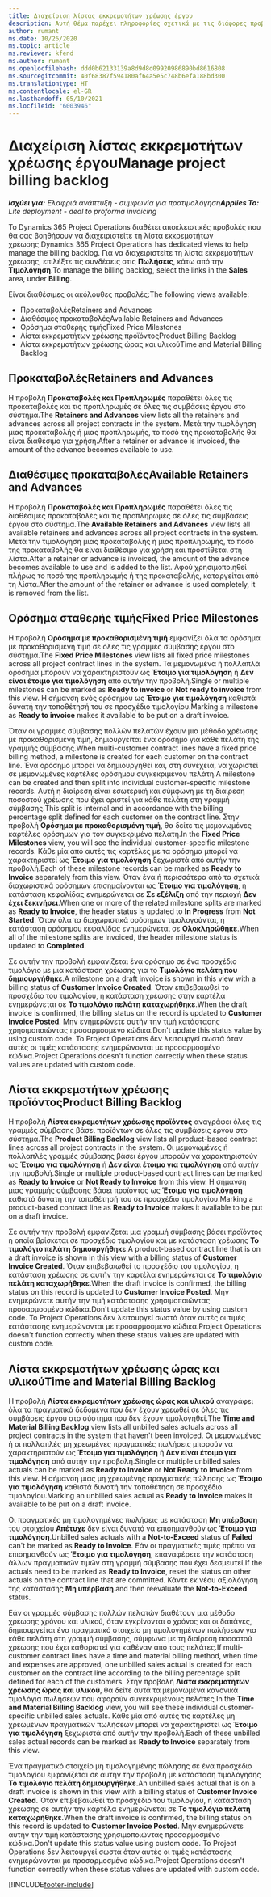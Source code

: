 ```yaml
---
title: Διαχείριση λίστας εκκρεμοτήτων χρέωσης έργου
description: Αυτή θέμα παρέχει πληροφορίες σχετικά με τις διάφορες προβολές που είναι διαθέσιμες για χρήση κατά τη διαχείριση της λίστας εκκρεμοτήτων χρέωσης σε έργα.
author: rumant
ms.date: 10/26/2020
ms.topic: article
ms.reviewer: kfend
ms.author: rumant
ms.openlocfilehash: ddd0b62133139a8d9d8d09920986890bd8616808
ms.sourcegitcommit: 40f68387f594180af64a5e5c748b6efa188bd300
ms.translationtype: HT
ms.contentlocale: el-GR
ms.lasthandoff: 05/10/2021
ms.locfileid: "6003946"
---
```

# <a name="manage-project-billing-backlog"></a><span data-ttu-id="48096-103">Διαχείριση λίστας εκκρεμοτήτων χρέωσης έργου</span><span class="sxs-lookup"><span data-stu-id="48096-103">Manage project billing backlog</span></span> 

<span data-ttu-id="48096-104">_**Ισχύει για:** Ελαφριά ανάπτυξη - συμφωνία για προτιμολόγηση_</span><span class="sxs-lookup"><span data-stu-id="48096-104">_**Applies To:** Lite deployment - deal to proforma invoicing_</span></span>

<span data-ttu-id="48096-105">Το Dynamics 365 Project Operations διαθέτει αποκλειστικές προβολές που θα σας βοηθήσουν να διαχειριστείτε τη λίστα εκκρεμοτήτων χρέωσης.</span><span class="sxs-lookup"><span data-stu-id="48096-105">Dynamics 365 Project Operations has dedicated views to help manage the billing backlog.</span></span> <span data-ttu-id="48096-106">Για να διαχειριστείτε τη λίστα εκκρεμοτήτων χρέωσης, επιλέξτε τις συνδέσεις στις **Πωλήσεις**, κάτω από την **Τιμολόγηση**.</span><span class="sxs-lookup"><span data-stu-id="48096-106">To manage the billing backlog, select the links in the **Sales** area, under **Billing**.</span></span> 

<span data-ttu-id="48096-107">Είναι διαθέσιμες οι ακόλουθες προβολές:</span><span class="sxs-lookup"><span data-stu-id="48096-107">The following views available:</span></span>

- <span data-ttu-id="48096-108">Προκαταβολές</span><span class="sxs-lookup"><span data-stu-id="48096-108">Retainers and Advances</span></span>
- <span data-ttu-id="48096-109">Διαθέσιμες προκαταβολές</span><span class="sxs-lookup"><span data-stu-id="48096-109">Available Retainers and Advances</span></span>
- <span data-ttu-id="48096-110">Ορόσημα σταθερής τιμής</span><span class="sxs-lookup"><span data-stu-id="48096-110">Fixed Price Milestones</span></span>
- <span data-ttu-id="48096-111">Λίστα εκκρεμοτήτων χρέωσης προϊόντος</span><span class="sxs-lookup"><span data-stu-id="48096-111">Product Billing Backlog</span></span>
- <span data-ttu-id="48096-112">Λίστα εκκρεμοτήτων χρέωσης ώρας και υλικού</span><span class="sxs-lookup"><span data-stu-id="48096-112">Time and Material Billing Backlog</span></span>

## <a name="retainers-and-advances"></a><span data-ttu-id="48096-113">Προκαταβολές</span><span class="sxs-lookup"><span data-stu-id="48096-113">Retainers and Advances</span></span>

<span data-ttu-id="48096-114">Η προβολή **Προκαταβολές και Προπληρωμές** παραθέτει όλες τις προκαταβολές και τις προπληρωμές σε όλες τις συμβάσεις έργου στο σύστημα.</span><span class="sxs-lookup"><span data-stu-id="48096-114">The **Retainers and Advances** view lists all the retainers and advances across all project contracts in the system.</span></span> <span data-ttu-id="48096-115">Μετά την τιμολόγηση μιας προκαταβολής ή μιας προπληρωμής, το ποσό της προκαταβολής θα είναι διαθέσιμο για χρήση.</span><span class="sxs-lookup"><span data-stu-id="48096-115">After a retainer or advance is invoiced, the amount of the advance becomes available to use.</span></span>

## <a name="available-retainers-and-advances"></a><span data-ttu-id="48096-116">Διαθέσιμες προκαταβολές</span><span class="sxs-lookup"><span data-stu-id="48096-116">Available Retainers and Advances</span></span>

<span data-ttu-id="48096-117">Η προβολή **Προκαταβολές και Προπληρωμές** παραθέτει όλες τις διαθέσιμες προκαταβολές και τις προπληρωμές σε όλες τις συμβάσεις έργου στο σύστημα.</span><span class="sxs-lookup"><span data-stu-id="48096-117">The **Available Retainers and Advances** view lists all available retainers and advances across all project contracts in the system.</span></span> <span data-ttu-id="48096-118">Μετά την τιμολόγηση μιας προκαταβολής ή μιας προπληρωμής, το ποσό της προκαταβολής θα είναι διαθέσιμο για χρήση και προστίθεται στη λίστα.</span><span class="sxs-lookup"><span data-stu-id="48096-118">After a retainer or advance is invoiced, the amount of the advance becomes available to use and is added to the list.</span></span> <span data-ttu-id="48096-119">Αφού χρησιμοποιηθεί πλήρως το ποσό της προπληρωμής ή της προκαταβολής, καταργείται από τη λίστα.</span><span class="sxs-lookup"><span data-stu-id="48096-119">After the amount of the retainer or advance is used completely, it is removed from the list.</span></span>

## <a name="fixed-price-milestones"></a><span data-ttu-id="48096-120">Ορόσημα σταθερής τιμής</span><span class="sxs-lookup"><span data-stu-id="48096-120">Fixed Price Milestones</span></span>

<span data-ttu-id="48096-121">Η προβολή **Ορόσημα με προκαθορισμένη τιμή** εμφανίζει όλα τα ορόσημα με προκαθορισμένη τιμή σε όλες τις γραμμές σύμβασης έργου στο σύστημα.</span><span class="sxs-lookup"><span data-stu-id="48096-121">The **Fixed Price Milestones** view lists all fixed price milestones across all project contract lines in the system.</span></span> <span data-ttu-id="48096-122">Τα μεμονωμένα ή πολλαπλά ορόσημα μπορούν να χαρακτηριστούν ως **Έτοιμο για τιμολόγηση** ή **Δεν είναι έτοιμο για τιμολόγηση** από αυτήν την προβολή.</span><span class="sxs-lookup"><span data-stu-id="48096-122">Single or multiple milestones can be marked as **Ready to invoice** or **Not ready to invoice** from this view.</span></span> <span data-ttu-id="48096-123">Η σήμανση ενός ορόσημου ως **Έτοιμο για τιμολόγηση** καθιστά δυνατή την τοποθέτησή του σε προσχέδιο τιμολογίου.</span><span class="sxs-lookup"><span data-stu-id="48096-123">Marking a milestone as **Ready to invoice** makes it available to be put on a draft invoice.</span></span>

<span data-ttu-id="48096-124">Όταν οι γραμμές σύμβασης πολλών πελατών έχουν μια μέθοδο χρέωσης με προκαθορισμένη τιμή, δημιουργείται ένα ορόσημο για κάθε πελάτη της γραμμής σύμβασης.</span><span class="sxs-lookup"><span data-stu-id="48096-124">When multi-customer contract lines have a fixed price billing method, a milestone is created for each customer on the contract line.</span></span> <span data-ttu-id="48096-125">Ένα ορόσημο μπορεί να δημιουργηθεί και, στη συνέχεια, να χωριστεί σε μεμονωμένες καρτέλες ορόσημου συγκεκριμένου πελάτη.</span><span class="sxs-lookup"><span data-stu-id="48096-125">A milestone can be created and then split into individual customer-specific milestone records.</span></span> <span data-ttu-id="48096-126">Αυτή η διαίρεση είναι εσωτερική και σύμφωνη με τη διαίρεση ποσοστού χρέωσης που έχει οριστεί για κάθε πελάτη στη γραμμή σύμβασης.</span><span class="sxs-lookup"><span data-stu-id="48096-126">This split is internal and in accordance with the billing percentage split defined for each customer on the contract line.</span></span> <span data-ttu-id="48096-127">Στην προβολή **Ορόσημα με προκαθορισμένη τιμή**, θα δείτε τις μεμονωμένες καρτέλες ορόσημων για τον συγκεκριμένο πελάτη.</span><span class="sxs-lookup"><span data-stu-id="48096-127">In the **Fixed Price Milestones** view, you will see the individual customer-specific milestone records.</span></span> <span data-ttu-id="48096-128">Κάθε μία από αυτές τις καρτέλες με τα ορόσημα μπορεί να χαρακτηριστεί ως **Έτοιμο για τιμολόγηση** ξεχωριστά από αυτήν την προβολή.</span><span class="sxs-lookup"><span data-stu-id="48096-128">Each of these milestone records can be marked as **Ready to Invoice** separately from this view.</span></span> <span data-ttu-id="48096-129">Όταν ένα ή περισσότερα από τα σχετικά διαχωριστικά ορόσημων επισημαίνονται ως **Έτοιμο για τιμολόγηση**, η κατάσταση κεφαλίδας ενημερώνεται σε **Σε εξέλιξη** από την περιοχή **Δεν έχει ξεκινήσει**.</span><span class="sxs-lookup"><span data-stu-id="48096-129">When one or more of the related milestone splits are marked as **Ready to Invoice**, the header status is updated to **In Progress** from **Not Started**.</span></span> <span data-ttu-id="48096-130">Όταν όλα τα διαχωριστικά ορόσημων τιμολογούνται, η κατάσταση ορόσημου κεφαλίδας ενημερώνεται σε **Ολοκληρώθηκε**.</span><span class="sxs-lookup"><span data-stu-id="48096-130">When all of the milestone splits are invoiced, the header milestone status is updated to **Completed**.</span></span>

<span data-ttu-id="48096-131">Σε αυτήν την προβολή εμφανίζεται ένα ορόσημο σε ένα προσχέδιο τιμολόγιο με μια κατάσταση χρέωσης για το **Τιμολόγιο πελάτη που δημιουργήθηκε**.</span><span class="sxs-lookup"><span data-stu-id="48096-131">A milestone on a draft invoice is shown in this view with a billing status of **Customer Invoice Created**.</span></span> <span data-ttu-id="48096-132">Όταν επιβεβαιωθεί το προσχέδιο του τιμολογίου, η κατάσταση χρέωσης στην καρτέλα ενημερώνεται σε **Το τιμολόγιο πελάτη καταχωρήθηκε**.</span><span class="sxs-lookup"><span data-stu-id="48096-132">When the draft invoice is confirmed, the billing status on the record is updated to **Customer Invoice Posted**.</span></span> <span data-ttu-id="48096-133">Μην ενημερώνετε αυτήν την τιμή κατάστασης χρησιμοποιώντας προσαρμοσμένο κώδικα.</span><span class="sxs-lookup"><span data-stu-id="48096-133">Don't update this status value by using custom code.</span></span> <span data-ttu-id="48096-134">Το Project Operations δεν λειτουργεί σωστά όταν αυτές οι τιμές κατάστασης ενημερώνονται με προσαρμοσμένο κώδικα.</span><span class="sxs-lookup"><span data-stu-id="48096-134">Project Operations doesn't function correctly when these status values are updated with custom code.</span></span>

## <a name="product-billing-backlog"></a><span data-ttu-id="48096-135">Λίστα εκκρεμοτήτων χρέωσης προϊόντος</span><span class="sxs-lookup"><span data-stu-id="48096-135">Product Billing Backlog</span></span>

<span data-ttu-id="48096-136">Η προβολή **Λίστα εκκρεμοτήτων χρέωσης προϊόντος** αναγράφει όλες τις γραμμές σύμβασης βάσει προϊόντων σε όλες τις συμβάσεις έργου στο σύστημα.</span><span class="sxs-lookup"><span data-stu-id="48096-136">The **Product Billing Backlog** view lists all product-based contract lines across all project contracts in the system.</span></span> <span data-ttu-id="48096-137">Οι μεμονωμένες ή πολλαπλές γραμμές σύμβασης βάσει έργου μπορούν να χαρακτηριστούν ως **Έτοιμο για τιμολόγηση** ή **Δεν είναι έτοιμο για τιμολόγηση** από αυτήν την προβολή.</span><span class="sxs-lookup"><span data-stu-id="48096-137">Single or multiple product-based contract lines can be marked as **Ready to Invoice** or **Not Ready to Invoice** from this view.</span></span> <span data-ttu-id="48096-138">Η σήμανση μιας γραμμής σύμβασης βάσει προϊόντος ως **Έτοιμο για τιμολόγηση** καθιστά δυνατή την τοποθέτησή του σε προσχέδιο τιμολογίου.</span><span class="sxs-lookup"><span data-stu-id="48096-138">Marking a product-based contract line as **Ready to Invoice** makes it available to be put on a draft invoice.</span></span>

<span data-ttu-id="48096-139">Σε αυτήν την προβολή εμφανίζεται μια γραμμή σύμβασης βάσει προϊόντος η οποία βρίσκεται σε προσχέδιο τιμολογίου και με κατάσταση χρέωσης **Το τιμολόγιο πελάτη δημιουργήθηκε**.</span><span class="sxs-lookup"><span data-stu-id="48096-139">A product-based contract line that is on a draft invoice is shown in this view with a billing status of **Customer Invoice Created**.</span></span> <span data-ttu-id="48096-140">Όταν επιβεβαιωθεί το προσχέδιο του τιμολογίου, η κατάσταση χρέωσης σε αυτήν την καρτέλα ενημερώνεται σε **Το τιμολόγιο πελάτη καταχωρήθηκε**.</span><span class="sxs-lookup"><span data-stu-id="48096-140">When the draft invoice is confirmed, the billing status on this record is updated to **Customer Invoice Posted**.</span></span> <span data-ttu-id="48096-141">Μην ενημερώνετε αυτήν την τιμή κατάστασης χρησιμοποιώντας προσαρμοσμένο κώδικα.</span><span class="sxs-lookup"><span data-stu-id="48096-141">Don't update this status value by using custom code.</span></span> <span data-ttu-id="48096-142">Το Project Operations δεν λειτουργεί σωστά όταν αυτές οι τιμές κατάστασης ενημερώνονται με προσαρμοσμένο κώδικα.</span><span class="sxs-lookup"><span data-stu-id="48096-142">Project Operations doesn't function correctly when these status values are updated with custom code.</span></span>

## <a name="time-and-material-billing-backlog"></a><span data-ttu-id="48096-143">Λίστα εκκρεμοτήτων χρέωσης ώρας και υλικού</span><span class="sxs-lookup"><span data-stu-id="48096-143">Time and Material Billing Backlog</span></span>

<span data-ttu-id="48096-144">Η προβολή **Λίστα εκκρεμοτήτων χρέωσης ώρας και υλικού** αναγράφει όλα τα πραγματικά δεδομένα που δεν έχουν χρεωθεί σε όλες τις συμβάσεις έργου στο σύστημα που δεν έχουν τιμολογηθεί.</span><span class="sxs-lookup"><span data-stu-id="48096-144">The **Time and Material Billing Backlog** view lists all unbilled sales actuals across all project contracts in the system that haven't been invoiced.</span></span> <span data-ttu-id="48096-145">Οι μεμονωμένες ή οι πολλαπλές μη χρεωμένες πραγματικές πωλήσεις μπορούν να χαρακτηριστούν ως **Έτοιμο για τιμολόγηση** ή **Δεν είναι έτοιμο για τιμολόγηση** από αυτήν την προβολή.</span><span class="sxs-lookup"><span data-stu-id="48096-145">Single or multiple unbilled sales actuals can be marked as **Ready to Invoice** or **Not Ready to Invoice** from this view.</span></span> <span data-ttu-id="48096-146">Η σήμανση μιας μη χρεωμένης πραγματικής πώλησης ως **Έτοιμο για τιμολόγηση** καθιστά δυνατή την τοποθέτηση σε προσχέδιο τιμολογίου.</span><span class="sxs-lookup"><span data-stu-id="48096-146">Marking an unbilled sales actual as **Ready to Invoice** makes it available to be put on a draft invoice.</span></span>

<span data-ttu-id="48096-147">Οι πραγματικές μη τιμολογημένες πωλήσεις με κατάσταση **Μη υπέρβαση** του στοιχείου **Απέτυχε** δεν είναι δυνατό να επισημανθούν ως **Έτοιμο για τιμολόγηση**.</span><span class="sxs-lookup"><span data-stu-id="48096-147">Unbilled sales actuals with a **Not-to-Exceed** status of **Failed** can't be marked as **Ready to Invoice**.</span></span> <span data-ttu-id="48096-148">Εάν οι πραγματικές τιμές πρέπει να επισημανθούν ως **Έτοιμο για τιμολόγηση**, επαναφέρετε την κατάσταση άλλων πραγματικών τιμών στη γραμμή σύμβασης που έχει δεσμευτεί.</span><span class="sxs-lookup"><span data-stu-id="48096-148">If the actuals need to be marked as **Ready to Invoice**, reset the status on other actuals on the contract line that are committed.</span></span> <span data-ttu-id="48096-149">Κάντε εκ νέου αξιολόγηση της κατάστασης **Μη υπέρβαση**.</span><span class="sxs-lookup"><span data-stu-id="48096-149">and then reevaluate the **Not-to-Exceed** status.</span></span>

<span data-ttu-id="48096-150">Εάν οι γραμμές σύμβασης πολλών πελατών διαθέτουν μια μέθοδο χρέωσης χρόνου και υλικού, όταν εγκρίνονται ο χρόνος και οι δαπάνες, δημιουργείται ένα πραγματικό στοιχείο μη τιμολογημένων πωλήσεων για κάθε πελάτη στη γραμμή σύμβασης, σύμφωνα με τη διαίρεση ποσοστού χρέωσης που έχει καθοριστεί για καθέναν από τους πελάτες.</span><span class="sxs-lookup"><span data-stu-id="48096-150">If multi-customer contract lines have a time and material billing method, when time and expenses are approved, one unbilled sales actual is created for each customer on the contract line according to the billing percentage split defined for each of the customers.</span></span> <span data-ttu-id="48096-151">Στην προβολή **Λίστα εκκρεμοτήτων χρέωσης ώρας και υλικού**, θα δείτε αυτά τα μεμονωμένα κανονικά τιμολόγια πωλήσεων που αφορούν συγκεκριμένους πελάτες.</span><span class="sxs-lookup"><span data-stu-id="48096-151">In the **Time and Material Billing Backlog** view, you will see these individual customer-specific unbilled sales actuals.</span></span> <span data-ttu-id="48096-152">Κάθε μία από αυτές τις καρτέλες μη χρεωμένων πραγματικών πωλήσεων μπορεί να χαρακτηριστεί ως **Έτοιμο για τιμολόγηση** ξεχωριστά από αυτήν την προβολή.</span><span class="sxs-lookup"><span data-stu-id="48096-152">Each of these unbilled sales actual records can be marked as **Ready to Invoice** separately from this view.</span></span>

<span data-ttu-id="48096-153">Ένα πραγματικό στοιχείο μη τιμολογημένης πώλησης σε ένα προσχέδιο τιμολογίου εμφανίζεται σε αυτήν την προβολή με κατάσταση τιμολόγησης **Το τιμολόγιο πελάτη δημιουργήθηκε**.</span><span class="sxs-lookup"><span data-stu-id="48096-153">An unbilled sales actual that is on a draft invoice is shown in this view with a billing status of **Customer Invoice Created**.</span></span> <span data-ttu-id="48096-154">Όταν επιβεβαιωθεί το προσχέδιο του τιμολογίου, η κατάσταση χρέωσης σε αυτήν την καρτέλα ενημερώνεται σε **Το τιμολόγιο πελάτη καταχωρήθηκε**.</span><span class="sxs-lookup"><span data-stu-id="48096-154">When the draft invoice is confirmed, the billing status on this record is updated to **Customer Invoice Posted**.</span></span> <span data-ttu-id="48096-155">Μην ενημερώνετε αυτήν την τιμή κατάστασης χρησιμοποιώντας προσαρμοσμένο κώδικα.</span><span class="sxs-lookup"><span data-stu-id="48096-155">Don't update this status value using custom code.</span></span> <span data-ttu-id="48096-156">Το Project Operations δεν λειτουργεί σωστά όταν αυτές οι τιμές κατάστασης ενημερώνονται με προσαρμοσμένο κώδικα.</span><span class="sxs-lookup"><span data-stu-id="48096-156">Project Operations doesn't function correctly when these status values are updated with custom code.</span></span>


[!INCLUDE[footer-include](../../includes/footer-banner.md)]
